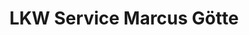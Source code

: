 ---
title: "LKW Service Marcus Götte"
url: /bergheim/lkw-service-marcus-goette/
shop: Autowerkstatt
---